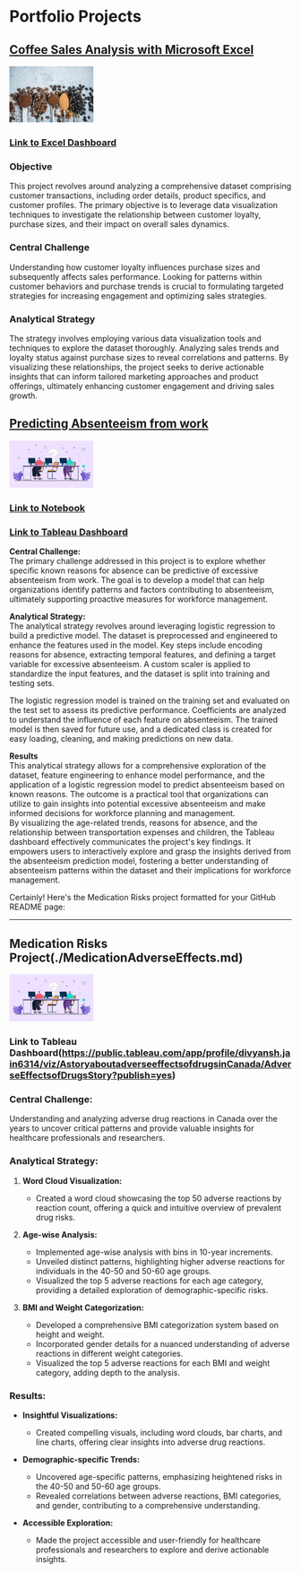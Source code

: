 # Portfolio Projects

## [Coffee Sales Analysis with Microsoft Excel](./CoffeeSales.md)
[<img src="./assets/images/coffee.jpg" width="150" />](./CoffeeSales.md)
  
### [Link to Excel Dashboard](https://1drv.ms/x/s!At-IyApyKjDLbOI1SX85VkTJqE8?e=8i18eX)

### Objective
This project revolves around analyzing a comprehensive dataset comprising customer transactions, including order details, product specifics, and customer profiles. The primary objective is to leverage data visualization techniques to investigate the relationship between customer loyalty, purchase sizes, and their impact on overall sales dynamics.

### Central Challenge
Understanding how customer loyalty influences purchase sizes and subsequently affects sales performance. Looking for patterns within customer behaviors and purchase trends is crucial to formulating targeted strategies for increasing engagement and optimizing sales strategies.

### Analytical Strategy
The strategy involves employing various data visualization tools and techniques to explore the dataset thoroughly. Analyzing sales trends and loyalty status against purchase sizes to reveal correlations and patterns. By visualizing these relationships, the project seeks to derive actionable insights that can inform tailored marketing approaches and product offerings, ultimately enhancing customer engagement and driving sales growth.


## [Predicting Absenteeism from work](./absenteeism.md)
[<img src="./assets/images/Employee-Absenteeism.jpg" width="150" />](./absenteeism.md)

### [Link to Notebook](./Absenteeism_Final.ipynb)
### [Link to Tableau Dashboard](https://public.tableau.com/app/profile/divyansh.jain6314/viz/AbsenteeismDashboard_16996027924110/AbsenteeismDashboard)


**Central Challenge:**  
The primary challenge addressed in this project is to explore whether specific known reasons for absence can be predictive of excessive absenteeism from work. The goal is to develop a model that can help organizations identify patterns and factors contributing to absenteeism, ultimately supporting proactive measures for workforce management.

**Analytical Strategy:**  
The analytical strategy revolves around leveraging logistic regression to build a predictive model. The dataset is preprocessed and engineered to enhance the features used in the model. Key steps include encoding reasons for absence, extracting temporal features, and defining a target variable for excessive absenteeism. A custom scaler is applied to standardize the input features, and the dataset is split into training and testing sets.

The logistic regression model is trained on the training set and evaluated on the test set to assess its predictive performance. Coefficients are analyzed to understand the influence of each feature on absenteeism. The trained model is then saved for future use, and a dedicated class is created for easy loading, cleaning, and making predictions on new data.

**Results**   
This analytical strategy allows for a comprehensive exploration of the dataset, feature engineering to enhance model performance, and the application of a logistic regression model to predict absenteeism based on known reasons. The outcome is a practical tool that organizations can utilize to gain insights into potential excessive absenteeism and make informed decisions for workforce planning and management.    
By visualizing the age-related trends, reasons for absence, and the relationship between transportation expenses and children, the Tableau dashboard effectively communicates the project's key findings. It empowers users to interactively explore and grasp the insights derived from the absenteeism prediction model, fostering a better understanding of absenteeism patterns within the dataset and their implications for workforce management.


Certainly! Here's the Medication Risks project formatted for your GitHub README page:

---

## Medication Risks Project(./MedicationAdverseEffects.md)
[<img src="./assets/images/Employee-Absenteeism.jpg" width="150" />](./MedicationAdverseEffects.md)
### Link to Tableau Dashboard(https://public.tableau.com/app/profile/divyansh.jain6314/viz/AstoryaboutadverseeffectsofdrugsinCanada/AdverseEffectsofDrugsStory?publish=yes)

### Central Challenge:
Understanding and analyzing adverse drug reactions in Canada over the years to uncover critical patterns and provide valuable insights for healthcare professionals and researchers.

### Analytical Strategy:
1. **Word Cloud Visualization:**
   - Created a word cloud showcasing the top 50 adverse reactions by reaction count, offering a quick and intuitive overview of prevalent drug risks.

2. **Age-wise Analysis:**
   - Implemented age-wise analysis with bins in 10-year increments.
   - Unveiled distinct patterns, highlighting higher adverse reactions for individuals in the 40-50 and 50-60 age groups.
   - Visualized the top 5 adverse reactions for each age category, providing a detailed exploration of demographic-specific risks.

3. **BMI and Weight Categorization:**
   - Developed a comprehensive BMI categorization system based on height and weight.
   - Incorporated gender details for a nuanced understanding of adverse reactions in different weight categories.
   - Visualized the top 5 adverse reactions for each BMI and weight category, adding depth to the analysis.

### Results:
- **Insightful Visualizations:**
  - Created compelling visuals, including word clouds, bar charts, and line charts, offering clear insights into adverse drug reactions.
  
- **Demographic-specific Trends:**
  - Uncovered age-specific patterns, emphasizing heightened risks in the 40-50 and 50-60 age groups.
  - Revealed correlations between adverse reactions, BMI categories, and gender, contributing to a comprehensive understanding.

- **Accessible Exploration:**
  - Made the project accessible and user-friendly for healthcare professionals and researchers to explore and derive actionable insights.
